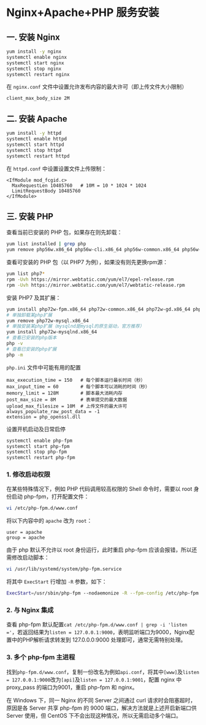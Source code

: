 # Nginx+Apache+PHP 服务安装

## 一. 安装 Nginx

```bash
yum install -y nginx
systemctl enable nginx
systemctl start nginx
systemctl stop nginx
systemctl restart nginx
```

在 `nginx.conf` 文件中设置允许发布内容的最大许可（即上传文件大小限制）

```text
client_max_body_size 2M
```

## 二. 安装 Apache

```bash
yum install -y httpd
systemctl enable httpd
systemctl start httpd
systemctl stop httpd
systemctl restart httpd
```

在 `httpd.conf` 中设置设置文件上传限制：

```text
<IfModule mod_fcgid.c>
  MaxRequestLen 10485760   # 10M = 10 * 1024 * 1024
  LimitRequestBody 10485760
</IfModule>
```

## 三. 安装 PHP

查看当前已安装的 PHP 包，如果存在则先卸载：

```bash
yum list installed | grep php
yum remove php56w.x86_64 php56w-cli.x86_64 php56w-common.x86_64 php56w-fpm.x86_64 php56w-gd.x86_64 php56w-ldap.x86_64 php56w-mbstring.x86_64 php56w-mcrypt.x86_64 php56w-mysqlnd.x86_64 php56w-pdo.x86_64 php56w-pear.noarch php56w-pecl-memcache.x86_64 php56w-process.x86_64 php56w-xml.x86_64
```

查看可安装的 PHP 包（以 PHP7 为例），如果没有则先更换rpm源：

```bash
yum list php7*
rpm -Uvh https://mirror.webtatic.com/yum/el7/epel-release.rpm
rpm -Uvh https://mirror.webtatic.com/yum/el7/webtatic-release.rpm
```

安装 PHP7 及其扩展：

```bash
yum install php72w-fpm.x86_64 php72w-common.x86_64 php72w-gd.x86_64 php72w-mbstring.x86_64 php72w-pdo.x86_64 php72w-mysqlnd.x86_64 php72w-pecl-memcached.x86_64
# 单独卸载某php扩展
yum remove php72w-mysql.x86_64
# 单独安装某php扩展（mysqlnd是mysql的原生驱动，官方推荐）
yum install php72w-mysqlnd.x86_64
# 查看已安装的php版本
php -v
# 查看已安装的php扩展
php -m
```

`php.ini` 文件中可能有用的配置

```text
max_execution_time = 150   # 每个脚本运行最长时间（秒）
max_input_time = 60        # 每个脚本可以消耗的时间（秒）
memory_limit = 128M        # 脚本最大消耗内存
post_max_size = 8M         # 表单提交的最大数据
upload_max_filesize = 10M  # 上传文件的最大许可
always_populate_raw_post_data = -1
extension = php_openssl.dll
```

设置开机启动及日常启停

```bash
systemctl enable php-fpm
systemctl start php-fpm
systemctl stop php-fpm
systemctl restart php-fpm
```

### 1. 修改启动权限

在某些特殊情况下，例如 PHP 代码调用较高权限的 Shell 命令时，需要以 root 身份启动 php-fpm，打开配置文件：

```bash
vi /etc/php-fpm.d/www.conf
```

将以下内容中的 `apache` 改为 `root`：

```text
user = apache
group = apache
```

由于 php 默认不允许以 root 身份运行，此时重启 php-fpm 应该会报错，所以还需修改启动脚本：

```bash
vi /usr/lib/systemd/system/php-fpm.service
```

将其中 `ExecStart` 行增加 `-R` 参数，如下：

```bash
ExecStart=/usr/sbin/php-fpm --nodaemonize -R --fpm-config /etc/php-fpm.conf
```

### 2. 与 Nginx 集成

查看 php-fpm 默认配置`cat /etc/php-fpm.d/www.conf | grep -i 'listen ='`，若返回结果为`listen = 127.0.0.1:9000`，表明监听端口为9000，Nginx配置中的PHP解析请求转发到 127.0.0.0:9000 处理即可，通常无需特别处理。

### 3. 多个 php-fpm 主进程

找到`php-fpm.d/www.conf`，复制一份改名为例如`api.conf`，将其中`[www]`及`listen = 127.0.0.1:9000`改为`[api]`及`listen = 127.0.0.1:9001`，配置 nginx 中 proxy\_pass 的端口为9001，重启 php-fpm 和 nginx。

在 Windows 下，同一 Nginx 的不同 Server 之间通过 curl 请求时会阻塞超时，原因是各 Server 共享 php-fpm 的 9000 端口，解决方法就是上述开启新端口供 Server 使用，但 CentOS 下不会出现这种情况，所以无需启动多个端口。

